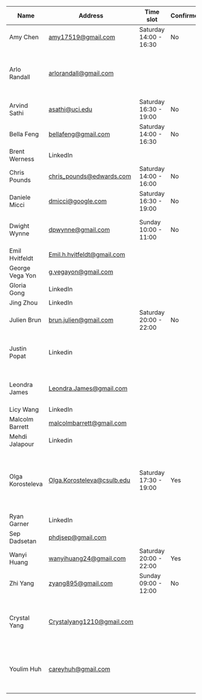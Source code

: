 | Name             | Address                    | Time slot | Confirmed | Comment |
|------------------|----------------------------|-----------|-----------|---------|
| Amy Chen         | amy17519@gmail.com         | Saturday 14:00 - 16:30 | No  | Any time |
| Arlo Randall     | arlorandall@gmail.com      | | | Interested but will need to wait on picking a time |
| Arvind Sathi     | asathi@uci.edu             | Saturday 16:30 - 19:00 | No  | Any time |
| Bella Feng       | bellafeng@gmail.com        | Saturday 14:00 - 16:30 | No  | Saturday Afternoon |
| Brent Werness    | LinkedIn                   | | | |
| Chris Pounds     | chris_pounds@edwards.com   | Saturday 14:00 - 16:00 | No  | Saturday 13:00-16:00 |
| Daniele Micci    | dmicci@google.com          | Saturday 16:30 - 19:00 | No  | Saturday 2PM - 7PM |
| Dwight Wynne     | dpwynne@gmail.com          | Sunday 10:00 - 11:00 | No  | Sunday morning, 10:00-11:00 |
| Emil Hvitfeldt   | Emil.h.hvitfeldt@gmail.com | | | Busy |
| George Vega Yon  | g.vegayon@gmail.com        | | | Busy |
| Gloria Gong      | LinkedIn                   | | | Busy |
| Jing Zhou        | LinkedIn                   | | | Busy |
| Julien Brun      | brun.julien@gmail.com      | Saturday 20:00 - 22:00 | No  | Evening or early morning |
| Justin Popat     | Linkedin                   | | | looking for a link to the event. I sent it |
| Leondra James    | Leondra.James@gmail.com    | | | She will get back to me 2 April |
| Licy Wang        | LinkedIn                   | | | |
| Malcolm Barrett  | malcolmbarrett@gmail.com   | | | Busy |
| Mehdi Jalapour   | Linkedin                   | | | Busy |
| Olga Korosteleva | Olga.Korosteleva@csulb.edu | Saturday 17:30 - 19:00 | Yes | Saturday 17:30-19:30 - another option is Saturday 14:00-15:00 |
| Ryan Garner      | LinkedIn                   | | | Maybe |
| Sep Dadsetan     | phdjsep@gmail.com          | | | Busy |
| Wanyi Huang      | wanyihuang24@gmail.com     | Saturday 20:00 - 22:00 | Yes | She is interested |
| Zhi Yang         | zyang895@gmail.com         | Sunday 09:00 - 12:00 | No  | Sunday morning |
|                  |                            | | | |
| Crystal Yang     | Crystalyang1210@gmail.com  | | | She can help in the main room on saturday or sunday |
| Youlim Huh       | careyhuh@gmail.com         | | | She can help out any way that we need her too |
